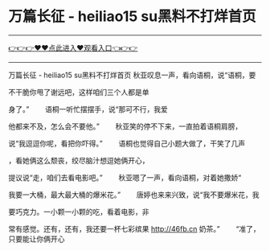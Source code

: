 # 万篇长征 - heiliao15 su黑料不打烊首页

<hr/><a href="https://github.com/lkijoi/chun/issues/1">👉👉👉♥♥点此进入♥观看入口👈👉👉</a><hr/>

万篇长征 - heiliao15 su黑料不打烊首页
秋亚叹息一声，看向语桐，说“语桐，要

不干脆你甩了谢远吧，这样咱们三个人都是单

身了。”
　　语桐一听忙摆摆手，说“那可不行，我爱

他都来不及，怎么会不要他。”
　　秋亚笑的停不下来，一直拍着语桐肩膀，

说“我逗逗你呢，看把你吓得。”
　　语桐也觉得自己小题大做了，干笑了几声

，看她俩这么颓丧，绞尽脑汁想逗她俩开心，

提议说“走，咱们去看电影吧。”
　　秋亚嗯了一声，看向语桐，对着她撒娇“

我要一大桶，最大最大桶的爆米花。”
　　唐婷也来来兴致，说“我不要爆米花，我

要巧克力。一小颗一小颗的吃，看着电影，非

常有感觉。还有，还有，我还要一杯七彩缤果
http://46fb.cn
奶茶。”
　　“准了，只要能让你俩开心
